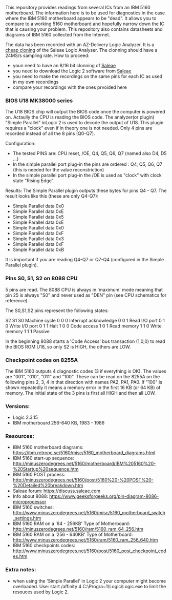 This repository provides readings from several ICs from an IBM 5160 motherboard. The information here is to be used for diagnostics in the case where the IBM 5160 motherboard appears to be "dead". It allows you to compare to a working 5160 motherboard and hopefully narrow down the IC that is causing your problem. This repository also contains datasheets and diagrams of IBM 5160 collected from the Internet.

The data has been recorded with an AZ-Delivery Logic Analyzer. It is a [cheap cloning](https://chinese-electronics-products-tested.blogspot.com/p/24m-8ch-logical-analyser-tested.html) of the Saleae Logic Analyser. The clonning should have a 24MS/s sampling rate. How to proceed:

- youn need to have an 8/16 bit clonning of [Saleae](https://www.saleae.com/downloads/)
- you need to download the Logic 2 software from [Saleae](https://www.saleae.com/downloads/)
- you need to make the recordings on the same pins for each IC as used in my own recordings
- compare your recordings with the ones prvoided here 


### BIOS U18 MK38000 series

The U18 BIOS chip will output the BIOS code once the computer is powered on. Actaully the CPU is reading the BIOS code. The analyzer(or plugin) "Simple Parallel" inLogic 2 is used to decode the output of U18. This plugin requires a "clock" even if in theory one is not needed. Only 4 pins are recorded instead of all the 8 pins (Q0-Q7).

Configuration:
- The tested PINS are: CPU reset, /OE, Q4, Q5, Q6, Q7 (named also D4, D5 ...)
- In the simple parallel port plug-in the pins are ordered : Q4, Q5, Q6, Q7 (this is needed for the value reconstriction)
- In the simple parallel port plug-in the /OE is used as "clock" with clock state "Rising Edge".

Results:
The Simple Parallel plugin outputs these bytes for pins Q4 - Q7. The result looks like this (these are only Q4-Q7):

- Simple Parallel	data 0x0
- Simple Parallel	data 0xE
- Simple Parallel	data 0x5
- Simple Parallel	data 0xE
- Simple Parallel	data 0x0
- Simple Parallel	data 0xF
- Simple Parallel	data 0x3
- Simple Parallel	data 0xF
- Simple Parallel	data 0xB

It is important if you are reading Q4-Q7 or Q7-Q4 (configured in the Simple Parallel plugin).

### Pins S0, S1, S2 on 8088 CPU
5 pins are read. The 8088 CPU is always in 'maximum' mode meaning that pin 25 is always "S0" and never used as "DEN" pin (see CPU schematics for reference).

The S0,S1,S2 pins represent the following states:

S2 S1 S0 Machine cycle
0 0 0 Interrupt acknowledge
0 0 1 Read I/O port
0 1 0 Write I/O port
0 1 1 Halt
1 0 0 Code access
1 0 1 Read memory
1 1 0 Write memory
1 1 1 Passive

In the beginning 8088 starts a 'Code Access' bus transaction (1,0,0) to read the BIOS ROM U18, so only S2 is HIGH, the others are LOW. 

### Checkpoint codes on 8255A

The IBM 5160 outputs 4 diagnostic codes (3 if everything is OK). The values are "001", "010", "011" and "100". These can be read on the 8255A on the following pins 2, 3, 4 in that direction with names PA2, PA1, PA0. If "100" is shown repeatedly it means a memory error in the first 16 KB (or 64 KB) of memory. The initial state of the 3 pins is first all HIGH and then all LOW.

### Versions:
- Logic 2.3.15
- IBM motherboard 256-640 KB, 1983 - 1986

### Resources:
- IBM 5160 motherboard diagrams: https://ibm.retropc.se/5160/misc/5160_motherboard_diagrams.html
- IBM 5160 start-up sequence: http://minuszerodegrees.net/5160/motherboard/IBM%205160%20-%20Startup%20sequence.htm
- IBM 5160 POST process: http://minuszerodegrees.net/5160/post/5160%20-%20POST%20-%20Detailed%20breakdown.htm
- Saleae forum: https://discuss.saleae.com
- Info about 8088: https://www.geeksforgeeks.org/pin-diagram-8086-microprocessor
- IBM 5160 switches: http://www.minuszerodegrees.net/5160/misc/5160_motherboard_switch_settings.htm
- IBM 5160 RAM on a '64 - 256KB' Type of Motherboard: http://minuszerodegrees.net/5160/ram/5160_ram_64_256.htm
- IBM 5160 RAM on a '256 - 640KB' Type of Motherboard: http://www.minuszerodegrees.net/5160/ram/5160_ram_256_640.htm
- IBM 5160 checkpoints codes: http://www.minuszerodegrees.net/5160/post/5160_post_checkpoint_codes.htm

### Extra notes:
- when using the 'Simple Parallel' in Logic 2 your computer might become overloaded. Use: start /affinity 4 C:\Progra~1\Logic\Logic.exe to limit the resouces used by Logic 2.
